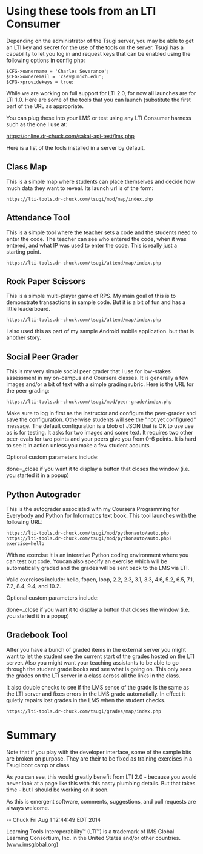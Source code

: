 Using these tools from an LTI Consumer
======================================

Depending on the administrator of the Tsugi server, you may
be able to get an LTI key and secret for the use of the tools 
on the server.  Tsugi has a capability to let you log in 
and request keys that can be enabled using the following 
options in config.php:

    $CFG->ownername = 'Charles Severance';
    $CFG->owneremail = 'csev@umich.edu';
    $CFG->providekeys = true;

While we are working on full support for LTI 2.0, for now
all launches are for LTI 1.0.  Here are some of the tools
that you can launch (substitute the first part of the
URL as appropriate.

You can plug these into your LMS or test using any LTI 
Consumer harness such as the one I use at:

https://online.dr-chuck.com/sakai-api-test/lms.php

Here is a list of the tools installed in a server by default.

Class Map
---------

This is a simple map where students can place themselves and
decide how much data they want to reveal. Its launch url is of
the form:

    https://lti-tools.dr-chuck.com/tsugi/mod/map/index.php  

Attendance Tool
---------------

This is a simple tool where the teacher sets a code and the students
need to enter the code.  The teacher can see who entered the code,
when it was entered, and what IP was used to enter the code.
This is really just a starting point.

    https://lti-tools.dr-chuck.com/tsugi/attend/map/index.php  

Rock Paper Scissors
-------------------

This is a simple multi-player game of RPS.  My main goal of this
is to demonstrate transactions in sample code.  But it is a bit 
of fun and has a little leaderboard.

    https://lti-tools.dr-chuck.com/tsugi/attend/map/index.php  

I also used this as part of my sample Android mobile application.
but that is another story.

Social Peer Grader
------------------

This is my very simple social peer grader that I use for low-stakes assessment 
in my on-campus and Coursera classes.   It is generally a few images and/or a bit
of text with a simple grading rubric.  Here is the URL for the peer grading:

    https://lti-tools.dr-chuck.com/tsugi/mod/peer-grade/index.php  

Make sure to log in first as the instructor and configure the peer-grader and
save the configuration.  Otherwise students will see the "not yet configured" 
message.  The default configuration is a blob of JSON that is OK to use use as 
is for testing.   It asks for two images and some text.   It requires two other 
peer-evals for two points and your peers give you from 0-6 points.  It is hard 
to see it in action unless you make a few student acounts.

Optional custom parameters include:

done=_close if you want it to display a button that closes the window (i.e. 
you started it in a popup)

Python Autograder
-----------------

This is the autograder associated with my Coursera 
Programming for Everybody and Python for Informatics text book.
This tool launches with the following URL:

    https://lti-tools.dr-chuck.com/tsugi/mod/pythonauto/auto.php
    https://lti-tools.dr-chuck.com/tsugi/mod/pythonauto/auto.php?exercise=hello

With no exercise it is an interative Python coding environment 
where you can test out code.  Youcan also specify an exercise which will
be automatically graded and the grades will be sent back to the LMS
via LTI.

Valid exercises include: hello, fopen, loop, 2.2, 2.3, 3.1, 3.3, 4.6, 
5.2, 6.5, 7.1, 7.2, 8.4, 9.4, and 10.2.

Optional custom parameters include:

done=_close if you want it to display a button that closes the window (i.e. 
you started it in a popup)

Gradebook Tool
--------------

After you have a bunch of graded items in the external server you 
might want to let the student see the current start of the grades
hosted on the LTI server.  Also you might want your teaching assistants
to be able to go through the student grade books and see what is going
on.  This only sees the grades on the LTI server in a class across 
all the links in the class.

It also double checks to see if the LMS sense of the grade is the 
same as the LTI server and fixes errors in the LMS grade automatially.
In effect it quietly repairs lost grades in the LMS when the student
checks.

    https://lti-tools.dr-chuck.com/tsugi/grades/map/index.php  

Summary
=======

Note that if you play with the developer interface, some of the 
sample bits are broken on purpose.   They are their to be fixed as
training exercises in a Tsugi boot camp or class.

As you can see, this would greatly benefit from LTI 2.0 - because 
you would never look at a page like this with this nasty plumbing 
details.  But that takes time - but I should be working on it soon.

As this is emergent software, comments, suggestions, and pull 
requests are always welcome.

\-- Chuck
Fri Aug  1 12:44:49 EDT 2014

Learning Tools Interoperability™ (LTI™) is a
trademark of IMS Global Learning Consortium, Inc. in 
the United States and/or other countries. (www.imsglobal.org)



